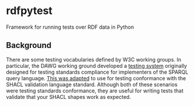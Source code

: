 # rdfpytest

Framework for running tests over RDF data in Python

## Background

There are some testing vocabularies defined by W3C working groups.
In particular, the DAWG working ground developed a [testing system](https://www.w3.org/2001/sw/DataAccess/tests/README.html) originally designed for testing standards compliance for implementers of the SPARQL query language.
[This was adapted](https://w3c.github.io/data-shapes/data-shapes-test-suite/) to use for testing conformance with the SHACL validation language standard.
Although both of these scenarios were testing standards conformance, they are useful for writing tests that validate that your SHACL shapes work as expected.
